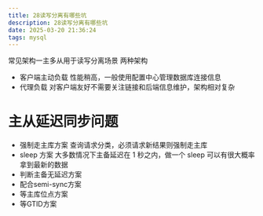 ```yaml
---
title: 28读写分离有哪些坑
description: 28读写分离有哪些坑
date: 2025-03-20 21:36:24
tags: mysql
---
```

常见架构一主多从用于读写分离场景
两种架构
- 客户端主动负载
性能稍高，一般使用配置中心管理数据库连接信息
- 代理负载
对客户端友好不需要关注链接和后端信息维护，架构相对复杂

# 主从延迟同步问题
- 强制走主库方案
查询请求分类，必须请求新结果则强制走主库
- sleep 方案
大多数情况下主备延迟在 1 秒之内，做一个 sleep 可以有很大概率拿到最新的数据
- 判断主备无延迟方案
- 配合semi-sync方案
- 等主库位点方案
- 等GTID方案